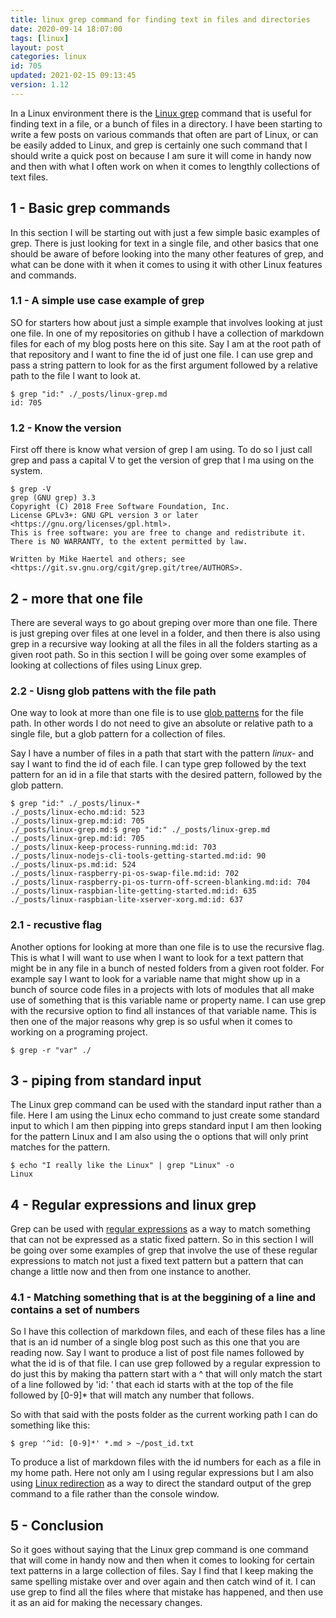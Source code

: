 ```yaml
---
title: linux grep command for finding text in files and directories
date: 2020-09-14 18:07:00
tags: [linux]
layout: post
categories: linux
id: 705
updated: 2021-02-15 09:13:45
version: 1.12
---
```


In a Linux environment there is the [Linux grep](https://man7.org/linux/man-pages/man1/grep.1.html) command that is useful for finding text in a file, or a bunch of files in a directory. I have been starting to write a few posts on various commands that often are part of Linux, or can be easily added to Linux, and grep is certainly one such command that I should write a quick post on because I am sure it will come in handy now and then with what I often work on when it comes to lengthly collections of text files.

<!-- more -->

## 1 - Basic grep commands

In this section I will be starting out with just a few simple basic examples of grep. There is just looking for text in a single file, and other basics that one should be aware of before looking into the many other features of grep, and what can be done with it when it comes to using it with other Linux features and commands.

### 1.1 - A simple use case example of grep

SO for starters how about just a simple example that involves looking at just one file. In one of my repositories on github I have a collection of markdown files for each of my blog posts here on this site. Say I am at the root path of that repository and I want to fine the id of just one file. I can use grep and pass a string pattern to look for as the first argument followed by a relative path to the file I want to look at.

```
$ grep "id:" ./_posts/linux-grep.md
id: 705
```

### 1.2 - Know the version

First off there is know what version of grep I am using. To do so I just call grep and pass a capital V to get the version of grep that I ma using on the system.

```
$ grep -V
grep (GNU grep) 3.3
Copyright (C) 2018 Free Software Foundation, Inc.
License GPLv3+: GNU GPL version 3 or later <https://gnu.org/licenses/gpl.html>.
This is free software: you are free to change and redistribute it.
There is NO WARRANTY, to the extent permitted by law.
 
Written by Mike Haertel and others; see
<https://git.sv.gnu.org/cgit/grep.git/tree/AUTHORS>.
```

## 2 - more that one file

There are several ways to go about greping over more than one file. There is just greping over files at one level in a folder, and then there is also using grep in a recursive way looking at all the files in all the folders starting as a given root path. So in this section I will be going over some examples of looking at collections of files using Linux grep.

### 2.2 - Uisng glob pattens with the file path

One way to look at more than one file is to use [glob patterns](https://en.wikipedia.org/wiki/Glob_%28programming%29) for the file path. In other words I do not need to give an absolute or relative path to a single file, but a glob pattern for a collection of files.

Say I have a number of files in a path that start with the pattern _linux-_ and say I want to find the id of each file. I can type grep followed by the text pattern for an id in a file that starts with the desired pattern, followed by the glob pattern.

```
$ grep "id:" ./_posts/linux-*
./_posts/linux-echo.md:id: 523
./_posts/linux-grep.md:id: 705
./_posts/linux-grep.md:$ grep "id:" ./_posts/linux-grep.md
./_posts/linux-grep.md:id: 705
./_posts/linux-keep-process-running.md:id: 703
./_posts/linux-nodejs-cli-tools-getting-started.md:id: 90
./_posts/linux-ps.md:id: 524
./_posts/linux-raspberry-pi-os-swap-file.md:id: 702
./_posts/linux-raspberry-pi-os-turrn-off-screen-blanking.md:id: 704
./_posts/linux-raspbian-lite-getting-started.md:id: 635
./_posts/linux-raspbian-lite-xserver-xorg.md:id: 637
```

### 2.1 - recustive flag

Another options for looking at more than one file is to use the recursive flag. This is what I will want to use when I want to look for a text pattern that might be in any file in a bunch of nested folders from a given root folder. For example say I want to look for a variable name that might show up in a bunch of source code files in a projects with lots of modules that all make use of something that is this variable name or property name. I can use grep with the recursive option to find all instances of that variable name. This is then one of the major reasons why grep is so usful when it comes to working on a programing project.

```
$ grep -r "var" ./
```

## 3 - piping from standard input

The Linux grep command can be used with the standard input rather than a file. Here I am using the Linux echo command to just create some standard input to which I am then pipping into greps standard input I am then looking for the pattern Linux and I am also using the o options that will only print matches for the pattern.

```
$ echo "I really like the Linux" | grep "Linux" -o
Linux
```

## 4 - Regular expressions and linux grep

Grep can be used with [regular expressions](http://www.robelle.com/smugbook/regexpr.html) as a way to match something that can not be expressed as a static fixed pattern. So in this section I will be going over some examples of grep that involve the use of these regular expressions to match not just a fixed text pattern but a pattern that can change a little now and then from one instance to another.

### 4.1 - Matching something that is at the beggining of a line and contains a set of numbers

So I have this collection of markdown files, and each of these files has a line that is an id number of a single blog post such as this one that you are reading now. Say I want to produce a list of post file names followed by what the id is of that file. I can use grep followed by a regular expression to do just this by making tha pattern start with a \^ that will only match the start of a line followed by \'id: \' that each id starts with at the top of the file followed by \[0-9\]\* that will match any number that follows.

So with that said with the posts folder as the current working path I can do something like this:

```
$ grep '^id: [0-9]*' *.md > ~/post_id.txt
```

To produce a list of markdown files with the id numbers for each as a file in my home path. Here not only am I using regular expressions but I am also using [Linux redirection](/2020/10/02/linux-redirection/) as a way to direct the standard output of the grep command to a file rather than the console window.


## 5 - Conclusion

So it goes without saying that the Linux grep command is one command that will come in handy now and then when it comes to looking for certain text patterns in a large collection of files. Say I find that I keep making the same spelling mistake over and over again and then catch wind of it. I can use grep to find all the files where that mistake has happened, and then use it as an aid for making the necessary changes.